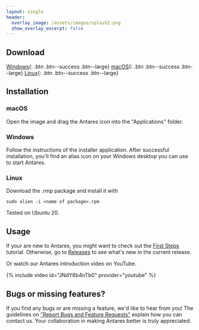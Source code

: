 ```yaml
---
layout: single
header:
  overlay_image: /assets/images/splash2.png
  show_overlay_excerpt: false
---
```


## Download

[Windows](https://github.com/flandreas/antares/releases/download/v1.4.0/Antares-1.4.0.msi){: .btn .btn--success .btn--large}
[macOS](https://github.com/flandreas/antares/releases/download/v1.4.0/Antares-1.4.0.dmg){: .btn .btn--success .btn--large}
[Linux](https://github.com/flandreas/antares/releases/download/v1.4.0/antares-1.4.0-1.x86_64.rpm){: .btn .btn--success .btn--large}

## Installation

### macOS

Open the image and drag the Antares icon into the "Applications" folder.

### Windows

Follow the instructions of the installer application. After successful installation, you'll find an alias icon on your Windows desktop you can use to start Antares.

### Linux

Download the .rmp package and install it with

`sudo alien -i <name of package>.rpm`

Tested on Ubuntu 20.

## Usage

If your are new to Antares, you might want to check out the [First Steps](/user-manual/english/first-steps/first-steps) tutorial. Otherwise, go to [Releases](/docs/releases/releases/) to see what's new in the current release.

Or watch our Antares introduction video on YouTube.

{% include video id="JNdY6b4nTb0" provider="youtube" %}

## Bugs or missing features?

If you find any bugs or are missing a feature, we'd like to hear from you! The guidelines on ["Report Bugs and Feature Requests"](/docs/issues/) explain how you can contact us. Your collaboration in making Antares better is truly appreciated.
